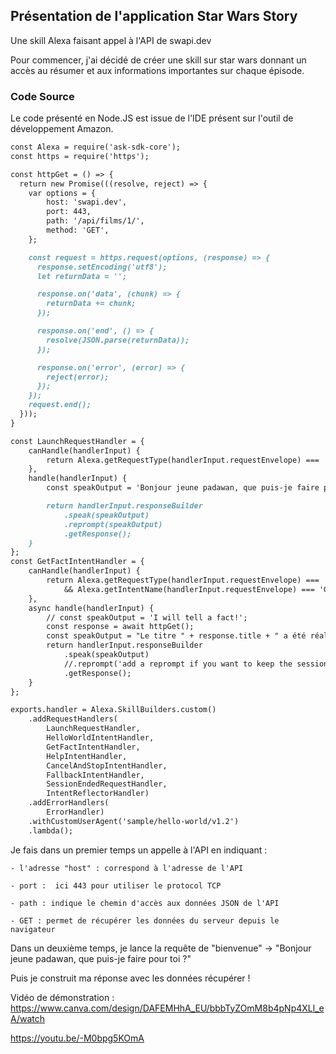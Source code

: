 ## Présentation de l'application Star Wars Story

Une skill Alexa faisant appel à l'API de swapi.dev

Pour commencer, j'ai décidé de créer une skill sur star wars donnant un accès au résumer
et aux informations importantes sur chaque épisode.



### Code Source

Le code présenté en Node.JS est issue de l'IDE présent sur l'outil de développement Amazon.

```markdown
const Alexa = require('ask-sdk-core');
const https = require('https');

const httpGet = () => {
  return new Promise(((resolve, reject) => {
    var options = {
        host: 'swapi.dev',
        port: 443,
        path: '/api/films/1/',
        method: 'GET',
    };

    const request = https.request(options, (response) => {
      response.setEncoding('utf8');
      let returnData = '';

      response.on('data', (chunk) => {
        returnData += chunk;
      });

      response.on('end', () => {
        resolve(JSON.parse(returnData));
      });

      response.on('error', (error) => {
        reject(error);
      });
    });
    request.end();
  }));
}

const LaunchRequestHandler = {
    canHandle(handlerInput) {
        return Alexa.getRequestType(handlerInput.requestEnvelope) === 'LaunchRequest';
    },
    handle(handlerInput) {
        const speakOutput = 'Bonjour jeune padawan, que puis-je faire pour toi ?';

        return handlerInput.responseBuilder
            .speak(speakOutput)
            .reprompt(speakOutput)
            .getResponse();
    }
};
const GetFactIntentHandler = {
    canHandle(handlerInput) {
        return Alexa.getRequestType(handlerInput.requestEnvelope) === 'IntentRequest'
            && Alexa.getIntentName(handlerInput.requestEnvelope) === 'GetFactIntent';
    },
    async handle(handlerInput) {
        // const speakOutput = 'I will tell a fact!';
        const response = await httpGet();
        const speakOutput = "Le titre " + response.title + " a été réaliser par " + response.director + response.opening_crawl;
        return handlerInput.responseBuilder
            .speak(speakOutput)
            //.reprompt('add a reprompt if you want to keep the session open for the user to respond')
            .getResponse();
    }
};
```

```markdown
exports.handler = Alexa.SkillBuilders.custom()
    .addRequestHandlers(
        LaunchRequestHandler,
        HelloWorldIntentHandler,
        GetFactIntentHandler,
        HelpIntentHandler,
        CancelAndStopIntentHandler,
        FallbackIntentHandler,
        SessionEndedRequestHandler,
        IntentReflectorHandler)
    .addErrorHandlers(
        ErrorHandler)
    .withCustomUserAgent('sample/hello-world/v1.2')
    .lambda();
```

Je fais dans un premier temps un appelle à l'API en indiquant :

    - l'adresse "host" : correspond à l'adresse de l'API
    
    - port :  ici 443 pour utiliser le protocol TCP
    
    - path : indique le chemin d'accès aux données JSON de l'API
    
    - GET : permet de récupérer les données du serveur depuis le navigateur
    
Dans un deuxième temps, je lance la requête de "bienvenue" -> "Bonjour jeune padawan, que puis-je faire pour toi ?"

Puis je construit ma réponse avec les données récupérer ! 

Vidéo de démonstration : 
https://www.canva.com/design/DAFEMHhA_EU/bbbTyZOmM8b4pNp4XLl_eA/watch

https://youtu.be/-M0bpg5KOmA



